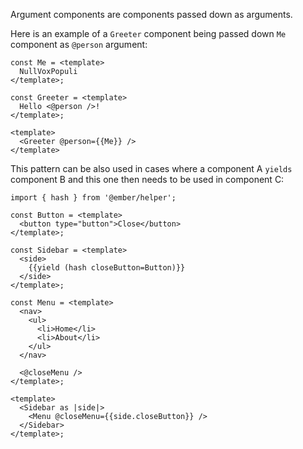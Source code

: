 Argument components are components passed down as arguments.

Here is an example of a `Greeter` component being passed down `Me` component as `@person` argument:

```gjs
const Me = <template>
  NullVoxPopuli
</template>;

const Greeter = <template>
  Hello <@person />!
</template>;

<template>
  <Greeter @person={{Me}} />
</template>
```
 
This pattern can be also used in cases where a component A `yields` component B and this one then needs to be used in component C:

```gjs
import { hash } from '@ember/helper';

const Button = <template>
  <button type="button">Close</button>
</template>;

const Sidebar = <template>
  <side>
    {{yield (hash closeButton=Button)}}
  </side>
</template>;

const Menu = <template>
  <nav>
    <ul>
      <li>Home</li>
      <li>About</li>
    </ul>
  </nav>

  <@closeMenu />
</template>;

<template>
  <Sidebar as |side|>
    <Menu @closeMenu={{side.closeButton}} />
  </Sidebar>
</template>;
```
